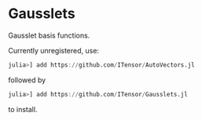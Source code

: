 # Gausslets

Gausslet basis functions.

Currently unregistered, use:
```julia
julia>] add https://github.com/ITensor/AutoVectors.jl
```
followed by
```julia
julia>] add https://github.com/ITensor/Gausslets.jl
```
to install.
